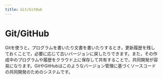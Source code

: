 ```yaml
---
title: Git/GitHub
---
```


# Git/GitHub

Gitを使うと，プログラムを書いたり文書を書いたりするとき，更新履歴を残しておくことで，必要に応じて古いバージョンに戻したりできます。また，その作成中のプログラムや履歴をクラウド上に保存して共有することで，共同開発が容易になります。GitやGitHubはこのようなバージョン管理に基づくソースコードの共同開発のためのシステムです。
